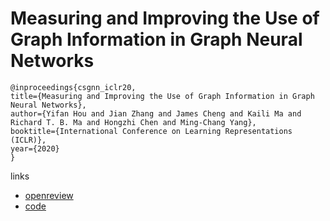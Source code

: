 # Measuring and Improving the Use of Graph Information in Graph Neural Networks

```
@inproceedings{csgnn_iclr20,
title={Measuring and Improving the Use of Graph Information in Graph Neural Networks},
author={Yifan Hou and Jian Zhang and James Cheng and Kaili Ma and Richard T. B. Ma and Hongzhi Chen and Ming-Chang Yang},
booktitle={International Conference on Learning Representations (ICLR)},
year={2020}
}
```

links
- [openreview](https://openreview.net/forum?id=rkeIIkHKvS)
- [code](https://iclr.cc/virtual_2020/poster_rkeIIkHKvS.html)

